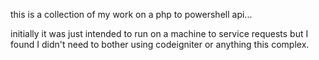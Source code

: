 this is a collection of my work on a php to powershell api...

initially it was just intended to run on a machine to service requests but I found I didn't need to bother using codeigniter or anything this complex.
